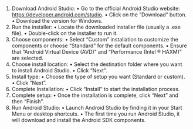 1. Download Android Studio:
• Go to the official Android Studio website: https://developer.android.com/studio.
• Click on the ”Download” button.
• Download the version for Windows.
2. Run the installer:
• Locate the downloaded installer file (usually a .exe file).
• Double-click on the installer to run it.
3. Choose components:
• Select “Custom” installation to customize the components or choose “Standard” for the
default components.
• Ensure that “Android Virtual Device (AVD)” and “Performance (Intel ® HAXM)” are
selected.
4. Choose install location:
• Select the destination folder where you want to install Android Studio.
• Click “Next”.
5. Install type:
• Choose the type of setup you want (Standard or custom).
• Click “Next”.
6. Complete Installation:
• Click “Install” to start the installation process.
7. Complete setup:
• Once the installation is complete, click “Next” and then “Finish”.
8. Run Android Studio:
• Launch Android Studio by finding it in your Start Menu or desktop shortcuts.
• The first time you run Android Studio, it will download and install the Android SDK
components.
